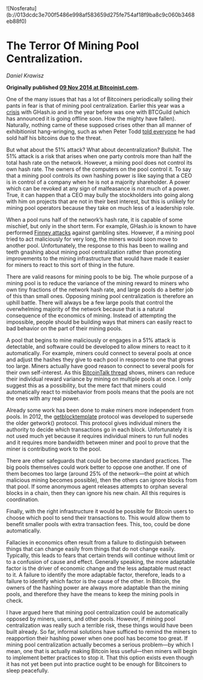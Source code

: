 <div class="my-4 text-center">![Nosferatu](b://013dcdc3e700f5486e998af583659d275fe754af18f9ba8c9c060b3468eb88f0)</div>


# The Terror Of Mining Pool Centralization.

_Daniel Krawisz_

**Originally published [09 Nov 2014 at Bitcoinist.com](https://bitcoinist.com/the-centralization-of-mining-pools/).**


One of the many issues that has a lot of Bitcoiners periodically soiling their pants in fear is that of mining pool centralization. Earlier this year was a [crisis](https://bitcoinmagazine.com/articles/mining-pool-centralization-crisis-levels-1389302892) with GHash.io and in the year before was one with BTCGuild (which has announced it is going offline soon. How the mighty have fallen). Naturally, nothing came of these supposed crises other than all manner of exhibitionist hang-wringing, such as when Peter Todd [told everyone](https://www.reddit.com/r/Bitcoin/comments/281ftd/why_i_just_sold_50_of_my_bitcoins_ghashio/) he had sold half his bitcoins due to the threat.

But what about the 51% attack? What about decentralization? Bullshit. The 51% attack is a risk that arises when one party controls more than half the total hash rate on the network. However, a mining pool does not control its own hash rate. The owners of the computers on the pool control it. To say that a mining pool controls its own hashing power is like saying that a CEO is in control of a company when he is not a majority shareholder. A power which can be revoked at any sign of malfeasance is not much of a power. True, it can happen that a CEO may bully the stockholders into going along with him on projects that are not in their best interest, but this is unlikely for mining pool operators because they take on much less of a leadership role.

When a pool runs half of the network’s hash rate, it is capable of some mischief, but only in the short term. For example, GHash.io is known to have performed [Finney attacks](https://www.reddit.com/r/Bitcoin/comments/279sex/ghashio_double_spending/) against gambling sites. However, if a mining pool tried to act maliciously for very long, the miners would soon move to another pool. Unfortunately, the response to this has been to wailing and teeth gnashing about mining pool centralization rather than promoting improvements to the mining infrastructure that would have made it easier for miners to react to this sort of thing in the future.

There are valid reasons for mining pools to be big. The whole purpose of a mining pool is to reduce the variance of the mining reward to miners who own tiny fractions of the network hash rate, and large pools do a better job of this than small ones. Opposing mining pool centralization is therefore an uphill battle. There will always be a few large pools that control the overwhelming majority of the network because that is a natural consequence of the economics of mining. Instead of attempting the impossible, people should be building ways that miners can easily react to bad behavior on the part of their mining pools.

A pool that begins to mine maliciously or engages in a 51% attack is detectable, and software could be developed to allow miners to react to it automatically. For example, miners could connect to several pools at once and adjust the hashes they give to each pool in response to one that grows too large. Miners actually have good reason to connect to several pools for their own self-interest. As this [BitcoinTalk thread](https://bitcointalk.org/index.php?topic=78031.0) shows, miners can reduce their individual reward variance by mining on multiple pools at once. I only suggest this as a possibility, but the mere fact that miners could automatically react to misbehavior from pools means that the pools are not the ones with any real power.

Already some work has been done to make miners more independent from pools. In 2012, the [getblocktemplate](https://en.bitcoin.it/wiki/Getblocktemplate) protocol was developed to supersede the older getwork() protocol. This protocol gives individual miners the authority to decide which transactions go in each block. Unfortunately it is not used much yet because it requires individual miners to run full nodes and it requires more bandwidth between miner and pool to prove that the miner is contributing work to the pool.

There are other safeguards that could be become standard practices. The big pools themselves could work better to oppose one another. If one of them becomes too large (around 25% of the network—the point at which malicious mining becomes possible), then the others can ignore blocks from that pool. If some anonymous agent releases attempts to orphan several blocks in a chain, then they can ignore his new chain. All this requires is coordination.

Finally, with the right infrastructure it would be possible for Bitcoin users to choose which pool to send their transactions to. This would allow them to benefit smaller pools with extra transaction fees. This, too, could be done automatically.

Fallacies in economics often result from a failure to distinguish between things that can change easily from things that do not change easily. Typically, this leads to fears that certain trends will continue without limit or to a confusion of cause and effect. Generally speaking, the more adaptable factor is the driver of economic change and the less adaptable must react to it. A failure to identify the more adaptable factor, therefore, leads to a failure to identify which factor is the cause of the other. In Bitcoin, the owners of the hashing power are always more adaptable than the mining pools, and therefore they have the means to keep the mining pools in check.

I have argued here that mining pool centralization could be automatically opposed by miners, users, and other pools. However, if mining pool centralization was really such a terrible risk, these things would have been built already. So far, informal solutions have sufficed to remind the miners to reapportion their hashing power when one pool has become too great. If mining pool centralization actually becomes a serious problem—by which I mean, one that is actually making Bitcoin less useful—then miners will begin to implement better practices to stop it. That this option exists even though it has not yet been put into practice ought to be enough for Bitcoiners to sleep peacefully.
